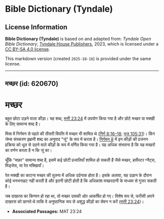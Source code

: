 # Bible Dictionary (Tyndale)

## License Information

**Bible Dictionary (Tyndale)** is based on and adapted from: _Tyndale Open Bible Dictionary_, [Tyndale House Publishers](https://tyndaleopenresources.com/), 2023, which is licensed under a [CC BY-SA 4.0 license](https://creativecommons.org/licenses/by-sa/4.0/legalcode.en).

This markdown version (created `2025-10-16`) is provided under the same license.



--------------------------------

## मच्छर (id: 620670)

मच्छर
=====

बहुत छोटा उड़ने वाला कीड़ा। यह शब्द, [मत्ती 23:24](https://ref.ly/Matt23:24) में उपयोग किया गया है और छोटे मच्छर या मक्खी के लिए सामान्य शब्द है।

मिस्र में निर्गमन से पहले की तीसरी विपत्ति में मच्छर भी शामिल थे ([निर्ग 8:16–18](https://ref.ly/Exod8:16-Exod8:18); [भज 105:31](https://ref.ly/Ps105:31))। किंग जेम्स संस्करण इब्रानी शब्द का अनुवाद "जूं" के रूप में करता है। [निर्गमन 8](https://ref.ly/Exod8:1-Exod8:32) में इन कीड़ों की प्रजनन प्रक्रिया को धूल से उठने वाले कीड़ों के रूप में वर्णित किया गया है। यह अधिक संभावना है कि यह मच्छरों का वर्णन करता है न कि जूं का।

चूँकि "मछर" सामान्य शब्द है, इसमें कई छोटी प्रजातियाँ शामिल हो सकती हैं जैसे मच्छर, हार्वेस्टर ग्नैट्स, मिड्जेस, या रेत मक्खियाँ।

रेत मक्खी का काटना मच्छर की तुलना में अधिक दर्दनाक होता है। इसके अलावा, यह उड़ान के दौरान कोई भनभनाहट नहीं करती है और इतनी छोटी होती है कि अधिकांश मच्छरदानी के माध्यम से गुजर सकती है।

जब दाखरस का किण्वन हो रहा था, तो मच्छर उसकी ओर आकर्षित हो गए। विशेष रूप से, फरीसी अपने दाखरस को छानते थे ताकि वे अनुष्ठानिक रूप से अशुद्ध कीड़ों का सेवन न करें ([मत्ती 23:24](https://ref.ly/Matt23:24))।

* **Associated Passages:** MAT 23:24

